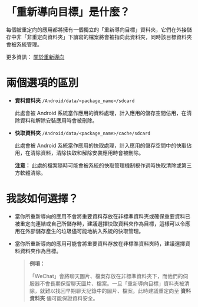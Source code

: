 # 「重新導向目標」是什麼？

每個被重定向的應用都將擁有一個獨立的「重新導向目標」資料夾，它們在外接儲存中非「非重定向資料夾」下讀寫的檔案將會被指向此資料夾，同時該目標資料夾會被系統管理。

更多資訊： [關於重新導向](https://rikka.app/storage_redirect/docs/zh-TW/?doc=關於重新導向)

# 兩個選項的區別

- **資料資料夾** `/Android/data/<package_name>/sdcard`
  
  此處會被 Android 系統當作應用的資料處理，計入應用的儲存空間佔用，在清除資料和解除安裝應用時會被刪除。

- **快取資料夾** `/Android/data/<package_name>/cache/sdcard`
  
  此處會被 Android 系統當作應用的快取處理，計入應用的儲存空間中的快取佔用，在清除資料，清除快取和解除安裝應用時會被刪除。
  
  **注意：** 此處的檔案隨時可能會被系統的快取管理機制視作過時快取清除或第三方軟體清除。

# 我該如何選擇？

- 當你所重新導向的應用不會將重要資料存放在非標準資料夾或確保重要資料已被重定向連結或自己所儲存時，建議選擇快取資料夾作為目標，這樣可以令應用在外部儲存產生的垃圾儘可能地納入系統的快取管理。

- 當你所重新導向的應用可能會將重要資料存放在非標準資料夾時，建議選擇資料資料夾作為目標。

  > **例項：**
  > 
  > 「WeChat」會將聊天圖片、檔案存放在非標準資料夾下，而他們的伺服器不會長期保留聊天圖片、檔案。一旦「重新導向目標」資料夾被清除，就難以找回早期聊天記錄中的圖片、檔案。此時建議重定向至 **資料資料夾** 儘可能保證資料安全。